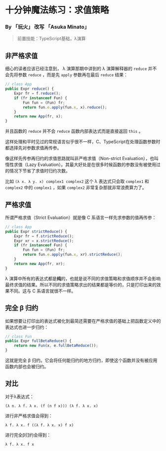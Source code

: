 # 十分钟魔法练习：求值策略

### By 「玩火」 改写 「Asuka Minato」

> 前置技能：TypeScript基础，λ演算

## 非严格求值

细心的读者应该已经注意到， λ 演算那期中讲到的 λ 演算解释器的 `reduce` 并不会先将参数 `reduce` ，而是先 `apply` 参数再在最后 `reduce` 结果：

```ts
// class App
public Expr reduce() {
    Expr fr = f.reduce();
    if (fr instanceof Fun) {
        Fun fun = (Fun) fr;
        return fun.e.apply(fun.x, x).reduce();
    }
    return new App(fr, x);
}
```

并且函数的 `reduce` 并不会 `reduce` 函数内部表达式而是直接返回 `this` 。

这样处理和平时见过的常规语言似乎很不一样，C、TypeScript在处理函数参数时都选择先对参数求值再传参。

像这样先传参再归约的求值思路就叫非严格求值（Non-strict Evaluation），也叫惰性求值（Lazy Evaluation）。其最大好处是在很多时候函数的参数没有被使用过的情况下节省了求值时归约次数。

比如 `(λ x. λ y. x) complex1 complex2` 这个 λ 表达式只会取 `complex1` 和 `complex2` 中的 `complex1` ，如果 `complex2` 非常复杂那就非常浪费算力了。

## 严格求值

所谓严格求值（Strict Evaluation）就是像 C 系语言一样先求参数的值再传参：

```ts
// class App
public Expr strictReduce() {
    Expr fr = f.strictReduce();
    Expr xr = x.strictReduce();
    if (fr instanceof Fun) {
        Fun fun = (Fun) fr;
        return fun.e.apply(fun.x, xr).strictReduce();
    }
    return new App(fr, xr);
}
```

λ 演算中所有的表达式都是**纯**的，也就是说不同的求值策略和求值顺序并不会影响最终求值的结果。所以不同的求值策略求出的结果都是等价的，只是打印出来的效果不同。这与 C 系语言就很不一样。

## 完全 β 归约

如果想要让打印出的表达式被化到最简还需要在严格求值的基础上把函数定义中的表达式也进一步归约：

```ts
// class Fun
public Expr fullBetaReduce() {
    return new Fun(x, e.fullBetaReduce());
}
```

这就是完全 β 归约。它会将任何能归约的地方归约，即使这个函数并没有被应用函数内部也会被归约。

## 对比

对于λ表达式：

````
(λ n. λ f. λ x. (f (n f x))) (λ f. λ x. x)
````

进行非严格求值会得到：

```
λ f. λ x. f ((λ f. λ x. x) f x)
```

进行完全β归约会得到：

```
λ f. λ x. f x
```





